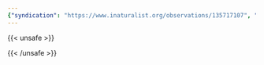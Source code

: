 ```yaml
---
{"syndication": "https://www.inaturalist.org/observations/135717107", "date": "2022-09-18T13:14:12-04:00", "taxon": {"name": "Symphyotrichum puniceum", "common_name": "swamp aster"}, "quality_grade": "needs_id", "identifications_most_agree": false, "species_guess": "swamp aster", "identifications_most_disagree": false, "captive": false, "project_ids": [], "community_taxon_id": null, "geojson": {"type": "Point", "coordinates": [-73.1677202778, 42.6370411111]}, "owners_identification_from_vision": true, "identifications_count": 0, "obscured": false, "num_identification_agreements": 0, "num_identification_disagreements": 0, "place_guess": "Mount Greylock State Reservation, Adams, MA 01220, USA", "photos": [{"id": 231518351, "license_code": "cc-by-nc", "original_dimensions": {"width": 1536, "height": 2048}, "url": "https://inaturalist-open-data.s3.amazonaws.com/photos/231518351/square.jpeg", "attribution": "(c) Brandon Rozek, some rights reserved (CC BY-NC)", "flags": []}]}
---
```

{{< unsafe >}}

{{< /unsafe >}}
